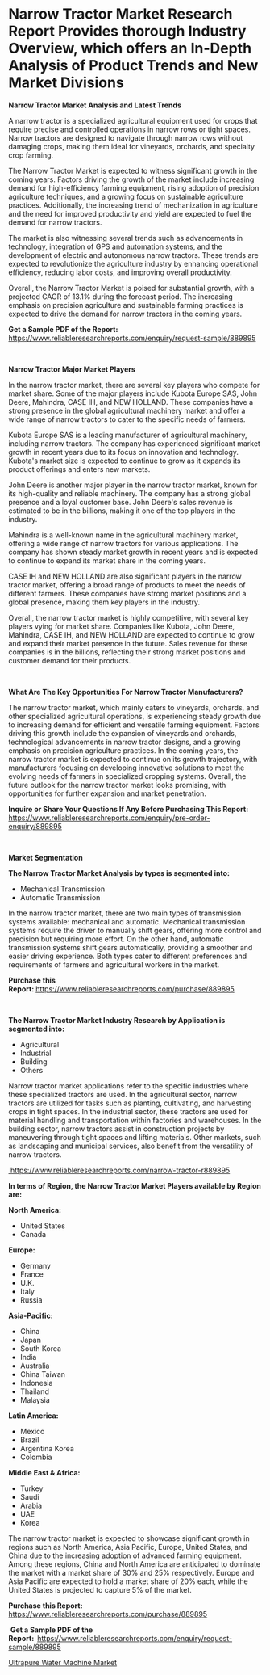 <p><h1>Narrow Tractor Market Research Report Provides thorough Industry Overview, which offers an In-Depth Analysis of Product Trends and New Market Divisions</h1></p><p><strong>Narrow Tractor Market Analysis and Latest Trends</strong></p>
<p><p>A narrow tractor is a specialized agricultural equipment used for crops that require precise and controlled operations in narrow rows or tight spaces. Narrow tractors are designed to navigate through narrow rows without damaging crops, making them ideal for vineyards, orchards, and specialty crop farming.</p><p>The Narrow Tractor Market is expected to witness significant growth in the coming years. Factors driving the growth of the market include increasing demand for high-efficiency farming equipment, rising adoption of precision agriculture techniques, and a growing focus on sustainable agriculture practices. Additionally, the increasing trend of mechanization in agriculture and the need for improved productivity and yield are expected to fuel the demand for narrow tractors.</p><p>The market is also witnessing several trends such as advancements in technology, integration of GPS and automation systems, and the development of electric and autonomous narrow tractors. These trends are expected to revolutionize the agriculture industry by enhancing operational efficiency, reducing labor costs, and improving overall productivity.</p><p>Overall, the Narrow Tractor Market is poised for substantial growth, with a projected CAGR of 13.1% during the forecast period. The increasing emphasis on precision agriculture and sustainable farming practices is expected to drive the demand for narrow tractors in the coming years.</p></p>
<p><strong>Get a Sample PDF of the Report:&nbsp;</strong> <a href="https://www.reliableresearchreports.com/enquiry/request-sample/889895">https://www.reliableresearchreports.com/enquiry/request-sample/889895</a></p>
<p>&nbsp;</p>
<p><strong>Narrow Tractor Major Market Players</strong></p>
<p><p>In the narrow tractor market, there are several key players who compete for market share. Some of the major players include Kubota Europe SAS, John Deere, Mahindra, CASE IH, and NEW HOLLAND. These companies have a strong presence in the global agricultural machinery market and offer a wide range of narrow tractors to cater to the specific needs of farmers.</p><p>Kubota Europe SAS is a leading manufacturer of agricultural machinery, including narrow tractors. The company has experienced significant market growth in recent years due to its focus on innovation and technology. Kubota's market size is expected to continue to grow as it expands its product offerings and enters new markets.</p><p>John Deere is another major player in the narrow tractor market, known for its high-quality and reliable machinery. The company has a strong global presence and a loyal customer base. John Deere's sales revenue is estimated to be in the billions, making it one of the top players in the industry.</p><p>Mahindra is a well-known name in the agricultural machinery market, offering a wide range of narrow tractors for various applications. The company has shown steady market growth in recent years and is expected to continue to expand its market share in the coming years.</p><p>CASE IH and NEW HOLLAND are also significant players in the narrow tractor market, offering a broad range of products to meet the needs of different farmers. These companies have strong market positions and a global presence, making them key players in the industry.</p><p>Overall, the narrow tractor market is highly competitive, with several key players vying for market share. Companies like Kubota, John Deere, Mahindra, CASE IH, and NEW HOLLAND are expected to continue to grow and expand their market presence in the future. Sales revenue for these companies is in the billions, reflecting their strong market positions and customer demand for their products.</p></p>
<p>&nbsp;</p>
<p><strong>What Are The Key Opportunities For Narrow Tractor Manufacturers?</strong></p>
<p><p>The narrow tractor market, which mainly caters to vineyards, orchards, and other specialized agricultural operations, is experiencing steady growth due to increasing demand for efficient and versatile farming equipment. Factors driving this growth include the expansion of vineyards and orchards, technological advancements in narrow tractor designs, and a growing emphasis on precision agriculture practices. In the coming years, the narrow tractor market is expected to continue on its growth trajectory, with manufacturers focusing on developing innovative solutions to meet the evolving needs of farmers in specialized cropping systems. Overall, the future outlook for the narrow tractor market looks promising, with opportunities for further expansion and market penetration.</p></p>
<p><strong>Inquire or Share Your Questions If Any Before Purchasing This Report:</strong> <a href="https://www.reliableresearchreports.com/enquiry/pre-order-enquiry/889895">https://www.reliableresearchreports.com/enquiry/pre-order-enquiry/889895</a></p>
<p>&nbsp;</p>
<p><strong>Market Segmentation</strong></p>
<p><strong>The Narrow Tractor Market Analysis by types is segmented into:</strong></p>
<p><ul><li>Mechanical Transmission</li><li>Automatic Transmission</li></ul></p>
<p><p>In the narrow tractor market, there are two main types of transmission systems available: mechanical and automatic. Mechanical transmission systems require the driver to manually shift gears, offering more control and precision but requiring more effort. On the other hand, automatic transmission systems shift gears automatically, providing a smoother and easier driving experience. Both types cater to different preferences and requirements of farmers and agricultural workers in the market.</p></p>
<p><strong>Purchase this Report:&nbsp;</strong><a href="https://www.reliableresearchreports.com/purchase/889895">https://www.reliableresearchreports.com/purchase/889895</a></p>
<p>&nbsp;</p>
<p><strong>The Narrow Tractor Market Industry Research by Application is segmented into:</strong></p>
<p><ul><li>Agricultural</li><li>Industrial</li><li>Building</li><li>Others</li></ul></p>
<p><p>Narrow tractor market applications refer to the specific industries where these specialized tractors are used. In the agricultural sector, narrow tractors are utilized for tasks such as planting, cultivating, and harvesting crops in tight spaces. In the industrial sector, these tractors are used for material handling and transportation within factories and warehouses. In the building sector, narrow tractors assist in construction projects by maneuvering through tight spaces and lifting materials. Other markets, such as landscaping and municipal services, also benefit from the versatility of narrow tractors.</p></p>
<p><a href="https://www.reliableresearchreports.com/narrow-tractor-r889895">&nbsp;https://www.reliableresearchreports.com/narrow-tractor-r889895</a></p>
<p><strong>In terms of Region, the Narrow Tractor Market Players available by Region are:</strong></p>
<p>
    <p> <strong> North America: </strong>
        <ul>
            <li>United States</li>
            <li>Canada</li>
        </ul>
        </p> 
    <p> <strong> Europe: </strong>
        <ul>
            <li>Germany</li>
            <li>France</li>
            <li>U.K.</li>
            <li>Italy</li>
            <li>Russia</li>
        </ul>
        </p> 
    <p> <strong> Asia-Pacific: </strong>
        <ul>
            <li>China</li>
            <li>Japan</li>
            <li>South Korea</li>
            <li>India</li>
            <li>Australia</li>
            <li>China Taiwan</li>
            <li>Indonesia</li>
            <li>Thailand</li>
            <li>Malaysia</li>
        </ul>
        </p> 
    <p> <strong> Latin America: </strong>
        <ul>
            <li>Mexico</li>
            <li>Brazil</li>
            <li>Argentina Korea</li>
            <li>Colombia</li>
        </ul>
        </p> 
    <p> <strong> Middle East & Africa: </strong>
        <ul>
            <li>Turkey</li>
            <li>Saudi</li>
            <li>Arabia</li>
            <li>UAE</li>
            <li>Korea</li>
        </ul>
    </p>
    </p>
<p><p>The narrow tractor market is expected to showcase significant growth in regions such as North America, Asia Pacific, Europe, United States, and China due to the increasing adoption of advanced farming equipment. Among these regions, China and North America are anticipated to dominate the market with a market share of 30% and 25% respectively. Europe and Asia Pacific are expected to hold a market share of 20% each, while the United States is projected to capture 5% of the market.</p></p>
<p><strong>Purchase this Report: </strong><a href="https://www.reliableresearchreports.com/purchase/889895">https://www.reliableresearchreports.com/purchase/889895</a></p>
<p>&nbsp;<strong>Get a Sample PDF of the Report:&nbsp;&nbsp;</strong><a href="https://www.reliableresearchreports.com/enquiry/request-sample/889895">https://www.reliableresearchreports.com/enquiry/request-sample/889895</a></p>
<p><strong></strong></p>
<p><p><a href="https://github.com/RichRobinson5/Market-Research-Report-List-4/blob/main/ultrapure-water-machine-market.md">Ultrapure Water Machine Market</a></p></p>
